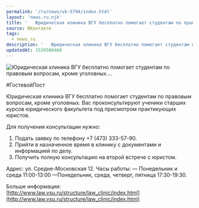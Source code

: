 ```yaml
---
permalink: '/ru/news/vk-5794/index.html'
layout: 'news.ru.njk'
title: '   Юридическая клиника ВГУ бесплатно помогает студентам по правовым вопросам, кроме уголовных.…'
source: ВКонтакте
tags:
  - news_ru
description: '   Юридическая клиника ВГУ бесплатно помогает студентам по правовым вопросам, кроме уголовных.…'
updatedAt: 1539500460
---
```

![   Юридическая клиника ВГУ бесплатно помогает студентам по правовым вопросам, кроме уголовных.…](https://sun9-44.userapi.com/impf/c846019/v846019876/106074/tT-SH4akMc8.jpg?size=1280x960&quality=96&sign=702cf35c10d8218db772c172a382e5e6&c_uniq_tag=2L-t4n932UlKfpv4fyVwZFOSlfuQNgwzWcxsKWLkFaM&type=album)

#ГостевойПост

Юридическая клиника ВГУ бесплатно помогает студентам по правовым вопросам, кроме уголовных. Вас проконсультируют ученики старших курсов юридического факультета под присмотром практикующих юристов.

Для получения консультации нужно:
1. Подать заявку по телефону +7 (473) 333-57-90.
2. Прийти в назначенное время в клинику с документами и информацией по делу.
3. Получить полную консультацию на второй встрече с юристом.

Адрес: ул. Средне-Московская 12.
Часы работы:
— Понедельник и среда 11:00-13:00
—Понедельник, среда, четверг, пятница 17:30-19:30.

Больше информации: [http://www.law.vsu.ru/structure/law_clinic/index.html](http://www.law.vsu.ru/structure/law_clinic/index.html)
